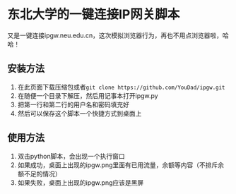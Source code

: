 # 东北大学的一键连接IP网关脚本
又是一键连接ipgw.neu.edu.cn，这次模拟浏览器行为，再也不用点浏览器啦，哈哈！

## 安装方法

1. 在此页面下载压缩包或者`git clone https://github.com/YouDad/ipgw.git`
2. 在随便一个目录下解压，然后用记事本打开ipgw.py
3. 把第一行和第二行的用户名和密码填充好
4. 然后可以保存这个脚本一个快捷方式到桌面上

## 使用方法

1. 双击python脚本，会出现一个执行窗口
2. 如果成功，桌面上出现的ipgw.png里面有已用流量，余额等内容（不排斥余额不足的情况）
3. 如果失败，桌面上出现的ipgw.png应该是黑屏

